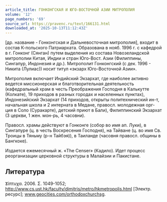 ```yaml
---
article_title: ГОНКОНГСКАЯ И ЮГО-ВОСТОЧНОЙ АЗИИ МИТРОПОЛИЯ
volume: '12'
page_numbers: '69'
source_url: https://pravenc.ru/text/166131.html
downloaded_at: '2025-10-13T11:12:43Z'
---
```


[др. название - Гонконгская и Дальневосточная митрополия], входит в состав К-польского Патриархата. Образована в нояб. 1996 г. с кафедрой в г. Гонконг (Сянган) путем выделения из состава Новозеландской митрополии Китая, Индии и стран Юго-Вост. Азии (Филиппины, Сингапур, Индонезия и др.). Митрополит Гонконгский (с дек. 1996 - Никита (Лулиас)) носит титул «экзарх Юго-Восточной Азии».

Митрополия включает Индийский Экзархат, где наиболее активно ведется миссионерская и благотворительная деятельность (кафедральный храм в честь Преображения Господня в Калькутте (Колкате), 19 приходов в разных городах и населенных пунктах), Индонезийский Экзархат (14 приходов, открыты политехнический ин-т, начальная школа и 2 интерната в Медане, правосл. молодежная орг-ция в Соло (Суракарте), детский приют в Бали), Филиппинский Экзархат (3 церкви, 1 жен. мон-рь, 4 часовни).

Правосл. храмы действуют в Гонконге (собор во имя ап. Луки), в Сингапуре (ц. в честь Воскресения Господня), на Тайване (ц. во имя Св. Троицы в Тяньму (р-н Тайбэя)), в Таиланде (часовня правосл. общины в Бангкоке).

Издается ежемесячный ж. «The Censer» (Кадило). Идет процесс реорганизации церковной структуры в Малайзии и Пакистане.

## Литература

Ϫίπτυχα. 2006. Σ. 1049-1052; http://www.cs.ust.hk/faculty/dimitris/metro/hkmetropolis.html [Электр. ресурс]; www.geocities.com/orthodoxchurchsg.
